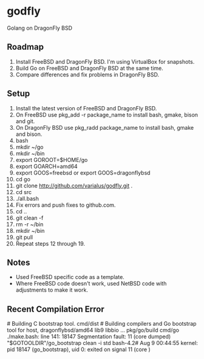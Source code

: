 godfly
======

Golang on DragonFly BSD

Roadmap
-------

1. Install FreeBSD and DragonFly BSD. I'm using VirtualBox for snapshots.
2. Build Go on FreeBSD and DragonFly BSD at the same time.
3. Compare differences and fix problems in DragonFly BSD.

Setup
-----

1. Install the latest version of FreeBSD and DragonFly BSD.
2. On FreeBSD use pkg_add -r package_name to install bash, gmake, bison and git.
3. On DragonFly BSD use pkg_radd package_name to install bash, gmake and bison.
4. bash
5. mkdir ~/go
6. mkdir ~/bin
7. export GOROOT=$HOME/go
8. export GOARCH=amd64
9. export GOOS=freebsd or export GOOS=dragonflybsd
10. cd go
11. git clone http://github.com/varialus/godfly.git .
12. cd src
13. ./all.bash
14. Fix errors and push fixes to github.com.
15. cd ..
16. git clean -f
17. rm -r ~/bin
18. mkdir ~/bin
19. git pull
20. Repeat steps 12 through 19.

Notes
-----

* Used FreeBSD specific code as a template.
* Where FreeBSD code doesn't work, used NetBSD code with adjustments to make it work.

Recent Compilation Error
------------------------

\# Building C bootstrap tool.
cmd/dist
\# Building compilers and Go bootstrap tool for host, dragonflybsd/amd64
lib9
libbio
...
pkg/go/build
cmd/go
./make.bash: line 141: 18147 Segmentation fault: 11 (core dumped) "$GOTOOLDIR"/go_bootstrap clean -i std
bash-4.2# Aug  9 00:44:55  kernel: pid 18147 (go_bootstrap), uid 0: exited on signal 11 (core )
